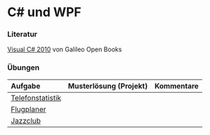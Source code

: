 # C# und WPF #

### Literatur ###

[Visual C# 2010](http://openbook.galileocomputing.de/visual_csharp_2010/) von Galileo Open Books

### Übungen ###

| **Aufgabe** | **Musterlösung (Projekt)** | **Kommentare** |
|:------------|:----------------------------|:---------------|
| [Telefonstatistik](uebung_dotnet_telefonstatistik.md) |                             |                |
| [Flugplaner](uebung_dotnet_flugplaner.md) |                             |                |
| [Jazzclub](uebung_dotnet_Jazzclub.md) |                             |                |